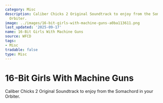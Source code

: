 ```yaml
---
category: Misc
description: Caliber Chicks 2 Original Soundtrack to enjoy from the Somachord in your
  Orbiter.
image: ../images/16-bit-girls-with-machine-guns-a0ba113611.png
last_updated: '2025-09-17'
name: 16-Bit Girls With Machine Guns
source: WFCD
tags:
- Misc
tradable: false
type: Misc
---
```


# 16-Bit Girls With Machine Guns

Caliber Chicks 2 Original Soundtrack to enjoy from the Somachord in your Orbiter.

